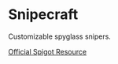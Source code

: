 # Snipecraft
Customizable spyglass snipers.

[Official Spigot Resource]([https://www.genome.gov/](https://www.spigotmc.org/resources/snipecraft.112429/)https://www.spigotmc.org/resources/snipecraft.112429/)
